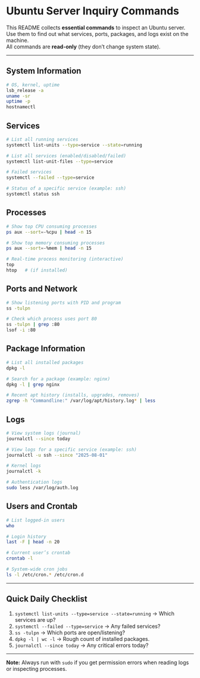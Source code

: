 # Ubuntu Server Inquiry Commands

This README collects **essential commands** to inspect an Ubuntu server.  
Use them to find out what services, ports, packages, and logs exist on the machine.  
All commands are **read-only** (they don’t change system state).

---

## System Information
```bash
# OS, kernel, uptime
lsb_release -a
uname -sr
uptime -p
hostnamectl
```

## Services
```bash
# List all running services
systemctl list-units --type=service --state=running

# List all services (enabled/disabled/failed)
systemctl list-unit-files --type=service

# Failed services
systemctl --failed --type=service

# Status of a specific service (example: ssh)
systemctl status ssh
```

## Processes
```bash
# Show top CPU consuming processes
ps aux --sort=-%cpu | head -n 15

# Show top memory consuming processes
ps aux --sort=-%mem | head -n 15

# Real-time process monitoring (interactive)
top
htop   # (if installed)
```

## Ports and Network
```bash
# Show listening ports with PID and program
ss -tulpn

# Check which process uses port 80
ss -tulpn | grep :80
lsof -i :80
```

## Package Information
```bash
# List all installed packages
dpkg -l

# Search for a package (example: nginx)
dpkg -l | grep nginx

# Recent apt history (installs, upgrades, removes)
zgrep -h "Commandline:" /var/log/apt/history.log* | less
```

## Logs
```bash
# View system logs (journal)
journalctl --since today

# View logs for a specific service (example: ssh)
journalctl -u ssh --since "2025-08-01"

# Kernel logs
journalctl -k

# Authentication logs
sudo less /var/log/auth.log
```

## Users and Crontab
```bash
# List logged-in users
who

# Login history
last -F | head -n 20

# Current user’s crontab
crontab -l

# System-wide cron jobs
ls -l /etc/cron.* /etc/cron.d
```

---

## Quick Daily Checklist
1. `systemctl list-units --type=service --state=running` → Which services are up?  
2. `systemctl --failed --type=service` → Any failed services?  
3. `ss -tulpn` → Which ports are open/listening?  
4. `dpkg -l | wc -l` → Rough count of installed packages.  
5. `journalctl --since today` → Any critical errors today?  

---

**Note:** Always run with `sudo` if you get permission errors when reading logs or inspecting processes.
